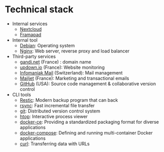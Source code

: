 # Technical stack

- Internal services
   - [Nextcloud](https://nextcloud.com)
   - [Framapad](https://framapad.org/en)
- Internal tool
   - [Debian](https://www.debian.org): Operating system
   - [Nginx](https://www.nginx.com): Web server, reverse proxy and load balancer
- Third-party services
    - [gandi.net](https://www.gandi.net/en) (France) : domain name
    - [updown.io](https://updown.io) (France): Website monitoring
    - [Infomaniak Mail](https://www.infomaniak.com/en/hosting/service-mail/ecosystem) (Switzerland): Mail management
    - [Mailjet](https://fr.mailjet.com) (France): Marketing and transactional emails
    - [GitHub](https://github.com/) (USA): Source code management & collaborative version control
- CLI tools
    - [Restic](https://restic.net): Modern backup program that can back
    - [rsync](https://rsync.samba.org): Fast incremental file transfer
    - [git](https://git-scm.com): Distributed version control system
    - [htop](https://htop.dev): Interactive process viewer
    - [docker-ce](https://www.docker.com/products/container-runtime): Providing a standardized packaging format for diverse applications
    - [docker-compose](https://docs.docker.com/compose): Defining and running multi-container Docker applications
    - [curl](https://curl.se): Transferring data with URLs
